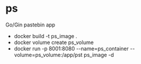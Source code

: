 # ps
Go/Gin pastebin app 

* docker build -t ps_image .
* docker volume create ps_volume
* docker run -p 8001:8080 --name=ps_container --volume=ps_volume:/app/pst ps_image -d
